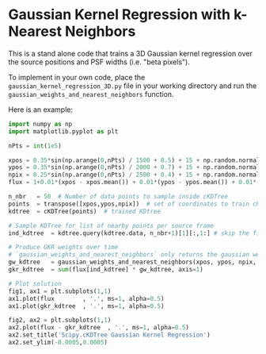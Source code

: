 # Gaussian Kernel Regression with k-Nearest Neighbors

This is a stand alone code that trains a 3D Gaussian kernel regression over the source positions and PSF widths (i.e. "beta pixels").

To implement in your own code, place the `gaussian_kernel_regression_3D.py` file in your working directory and run the `gaussian_weights_and_nearest_neighbors` function.

Here is an example:

```python
import numpy as np
import matplotlib.pyplot as plt

nPts = int(1e5)

xpos = 0.35*sin(np.arange(0,nPts) / 1500 + 0.5) + 15 + np.random.normal(0,0.2,nPts)
ypos = 0.35*sin(np.arange(0,nPts) / 2000 + 0.7) + 15 + np.random.normal(0,0.2,nPts)
npix = 0.25*sin(np.arange(0,nPts) / 2500 + 0.4) + 15 + np.random.normal(0,0.2,nPts)
flux = 1+0.01*(xpos - xpos.mean()) + 0.01*(ypos - ypos.mean()) + 0.01*(npix - npix.mean())

n_nbr   = 50  # Number of data points to sample inside cKDTree
points  = transpose([xpos,ypos,npix])  # set of coordinates to train cKDTree
kdtree  = cKDTree(points)  # trained KDtree

# Sample KDTree for list of nearby points per source frame
ind_kdtree  = kdtree.query(kdtree.data, n_nbr+1)[1][:,1:] # skip the first one because it's the current point

# Produce GKR weights over time
# `gaussian_weights_and_nearest_neighbors` only returns the gaussian weights in the indices are provided
gw_kdtree   = gaussian_weights_and_nearest_neighbors(xpos, ypos, npix, ind_kdtree)
gkr_kdtree  = sum(flux[ind_kdtree] * gw_kdtree, axis=1)

# Plot solution
fig1, ax1 = plt.subplots(1,1)
ax1.plot(flux        , '.', ms=1, alpha=0.5)
ax1.plot(gkr_kdtree  , '.', ms=1, alpha=0.5)

fig2, ax2 = plt.subplots(1,1)
ax2.plot(flux - gkr_kdtree  , '.', ms=1, alpha=0.5)
ax2.set_title('Scipy.cKDTree Gaussian Kernel Regression')
ax2.set_ylim(-0.0005,0.0005)
```
